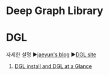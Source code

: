 # Deep Graph Library

DGL
======================
자세한 설명
▶[jaeyun's blog](https://blog.naver.com/jaeyoon_95)
▶[DGL site](https://www.dgl.ai/)

1. [DGL install and DGL at a Glance](https://blog.naver.com/jaeyoon_95/221794817888)